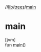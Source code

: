 //[lib](../../Documentation)/[trees](index.md)/[main](main.md)

# main

[jvm]\
fun [main](main.md)()
